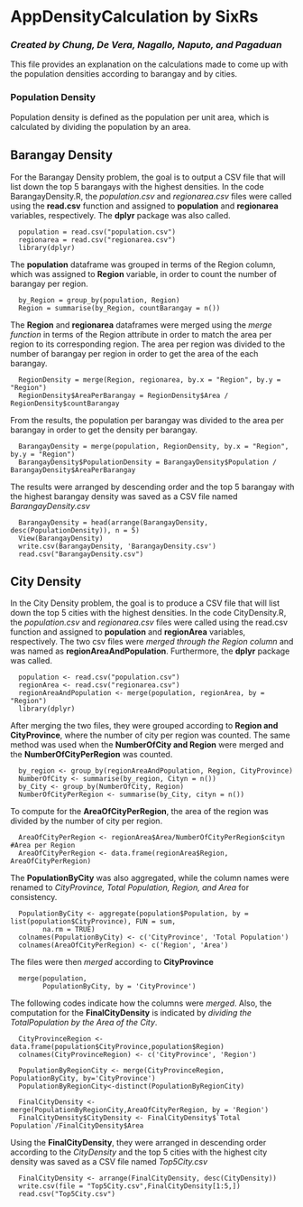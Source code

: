 # AppDensityCalculation by SixRs
### *Created by Chung, De Vera, Nagallo, Naputo, and Pagaduan*
This file provides an explanation on the calculations made to come up with the population densities according to barangay and by cities. 
### Population Density 
Population density is defined as the population per unit area, which is calculated by dividing the population by an area.
## Barangay Density
For the Barangay Density problem, the goal is to output a CSV file that will list down the top 5 barangays with the highest densities.
In the code BarangayDensity.R, the *population.csv* and *regionarea.csv* files were called using the **read.csv** function and assigned to **population** and **regionarea** variables, respectively. The **dplyr** package was also called.

      population = read.csv("population.csv")
      regionarea = read.csv("regionarea.csv")
      library(dplyr)

The **population** dataframe was grouped in terms of the Region column, which was assigned to **Region** variable, in order to count the number of barangay per region.      

      by_Region = group_by(population, Region)
      Region = summarise(by_Region, countBarangay = n())

The **Region** and **regionarea** dataframes were merged using the *merge function* in terms of the Region attribute in order to match the area per region to its corresponding region. The area per region was divided to the number of barangay per region in order to get the area of the each barangay. 

      RegionDensity = merge(Region, regionarea, by.x = "Region", by.y = "Region")
      RegionDensity$AreaPerBarangay = RegionDensity$Area / RegionDensity$countBarangay

From the results, the population per barangay was divided to the area per barangay in order to get the density per barangay.

      BarangayDensity = merge(population, RegionDensity, by.x = "Region", by.y = "Region")
      BarangayDensity$PopulationDensity = BarangayDensity$Population / BarangayDensity$AreaPerBarangay

The results were arranged by descending order and the top 5 barangay with the highest barangay density was saved as a CSV file named *BarangayDensity.csv*

      BarangayDensity = head(arrange(BarangayDensity, desc(PopulationDensity)), n = 5)
      View(BarangayDensity)
      write.csv(BarangayDensity, 'BarangayDensity.csv')
      read.csv("BarangayDensity.csv")


## City Density
In the City Density problem, the goal is to produce a CSV file that will list down the top 5 cities with the highest densities.
In the code CityDensity.R, the *population.csv* and *regionarea.csv* files were called using the read.csv function and assigned to **population** and **regionArea** variables, respectively. The two csv files were *merged through the Region column* and was named as **regionAreaAndPopulation**. Furthermore, the **dplyr** package was called.

      population <- read.csv("population.csv")
      regionArea <- read.csv("regionarea.csv")
      regionAreaAndPopulation <- merge(population, regionArea, by = "Region")
      library(dplyr)

After merging the two files, they were grouped according to **Region and CityProvince**, where the number of city per region was counted. The same method was used when the **NumberOfCity and Region** were merged and the **NumberOfCityPerRegion** was counted.

      by_region <- group_by(regionAreaAndPopulation, Region, CityProvince)
      NumberOfCity <- summarise(by_region, Cityn = n())
      by_City <- group_by(NumberOfCity, Region)
      NumberOfCityPerRegion <- summarise(by_City, cityn = n())

To compute for the **AreaOfCityPerRegion**, the area of the region was divided by the number of city per region. 

      AreaOfCityPerRegion <- regionArea$Area/NumberOfCityPerRegion$cityn #Area per Region  
      AreaOfCityPerRegion <- data.frame(regionArea$Region, AreaOfCityPerRegion)

The **PopulationByCity** was also aggregated, while the column names were renamed to *CityProvince, Total Population, Region, and Area* for consistency. 

      PopulationByCity <- aggregate(population$Population, by = list(population$CityProvince), FUN = sum,  
            na.rm = TRUE)
      colnames(PopulationByCity) <- c('CityProvince', 'Total Population')
      colnames(AreaOfCityPerRegion) <- c('Region', 'Area')

The files were then *merged* according to **CityProvince**

      merge(population,
            PopulationByCity, by = 'CityProvince')

The following codes indicate how the columns were *merged*. Also, the computation for the **FinalCityDensity** is indicated by *dividing the TotalPopulation by the Area of the City*.

      CityProvinceRegion <- data.frame(population$CityProvince,population$Region)
      colnames(CityProvinceRegion) <- c('CityProvince', 'Region')

      PopulationByRegionCity <- merge(CityProvinceRegion, PopulationByCity, by='CityProvince')
      PopulationByRegionCity<-distinct(PopulationByRegionCity)

      FinalCityDensity <- merge(PopulationByRegionCity,AreaOfCityPerRegion, by = 'Region')
      FinalCityDensity$CityDensity <- FinalCityDensity$`Total Population`/FinalCityDensity$Area

Using the **FinalCityDensity**, they were arranged in descending order according to the *CityDensity* and the top 5 cities with the highest city density was saved as a CSV file named *Top5City.csv* 

      FinalCityDensity <- arrange(FinalCityDensity, desc(CityDensity))
      write.csv(file = "Top5City.csv",FinalCityDensity[1:5,])
      read.csv("Top5City.csv")
